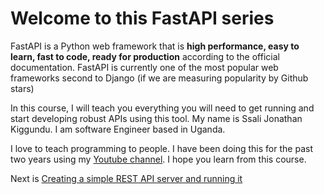 # Welcome to this FastAPI series

FastAPI is a Python web framework that is **high performance, easy to learn, fast to code, ready for production** according to the official documentation. FastAPI is currently one of the most popular web frameworks second to Django (if we are measuring popularity by Github stars)

In this course, I will teach you everything you will need to get running and start developing robust APIs using this tool. My name is Ssali Jonathan Kiggundu. I am software Engineer based in Uganda. 

I love to teach programming to people. I have been doing this for the past two years using my [Youtube channel](https://www.youtube.com/@SsaliJonathan). I hope you learn from this course.


Next is [Creating a simple REST API server and running it](./hello.md)  